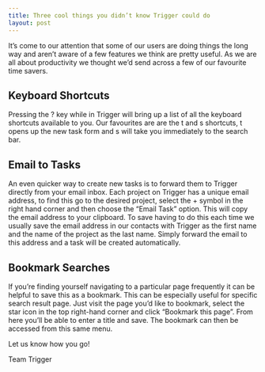 ```yaml
---
title: Three cool things you didn’t know Trigger could do
layout: post
---
```


It’s come to our attention that some of our users are doing things the long way and aren’t aware of a few features we think are pretty useful. As we are all about productivity we thought we’d send across a few of our favourite time savers.

## Keyboard Shortcuts

Pressing the ? key while in Trigger will bring up a list of all the keyboard shortcuts available to you. Our favourites are are the t and s shortcuts, t opens up the new task form and s will take you immediately to the search bar.

## Email to Tasks

An even quicker way to create new tasks is to forward them to Trigger directly from your email inbox. Each project on Trigger has a unique email address, to find this go to the desired project, select the + symbol in the right hand corner and then choose the “Email Task” option. This will copy the email address to your clipboard. To save having to do this each time we usually save the email address in our contacts with Trigger as the first name and the name of the project as the last name. Simply forward the email to this address and a task will be created automatically.

## Bookmark Searches 

If you’re finding yourself navigating to a particular page frequently it can be helpful to save this as a bookmark. This can be especially useful for specific search result page. Just visit the page you’d like to bookmark, select the star icon in the top right-hand corner and click “Bookmark this page”. From here you’ll be able to enter a title and save. The bookmark can then be accessed from this same menu.

Let us know how you go!

Team Trigger
